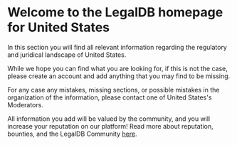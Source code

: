 <!-- TITLE: United States -->
<!-- SUBTITLE: Welcome to the legalDB home of United States -->

# Welcome to the LegalDB homepage for United States

In this section you will find all relevant information regarding the regulatory and juridical landscape of United States.

While we hope you can find what you are looking for, if this is not the case, please create an account and add anything that you may find to be missing.

For any case any mistakes, missing sections, or possible mistakes in the organization of the information, please contact one of United States's Moderators.

All information you add will be valued by the community, and you will increase your reputation on our platform! Read more about reputation, bounties, and the LegalDB Community [here](http://legaldb.herokuapp.com/legaldb/community).
